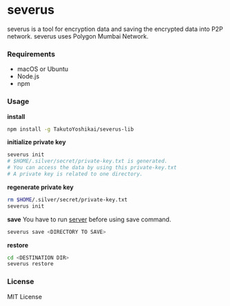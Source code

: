 # severus
severus is a tool for encryption data and saving the encrypted data into P2P network. severus uses Polygon Mumbai Network.

### Requirements
* macOS or Ubuntu
* Node.js
* npm

### Usage
**install**
```bash
npm install -g TakutoYoshikai/severus-lib
```

**initialize private key**
```bash
severus init
# $HOME/.silver/secret/private-key.txt is generated. 
# You can access the data by using this private-key.txt
# A private key is related to one directory.
```

**regenerate private key**
```bash
rm $HOME/.silver/secret/private-key.txt
severus init
```

**save**
You have to run [server](https://github.com/TakutoYoshikai/severus-server) before using save command.

```bash
severus save <DIRECTORY TO SAVE>
```

**restore**
```bash
cd <DESTINATION DIR>
severus restore
```

### License
MIT License
